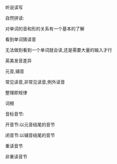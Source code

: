 听说读写



自然拼读:

对单词的音和形的关系有一个基本的了解

看到单词猜读音

无法做到看到一个单词就会读,还是需要大量的输入才行

英美发音差异



元音,辅音

常见读音,非常见读音,例外读音

整理即规律



词根



音标音节:

开音节:以元音结尾的音节

闭音节:以辅音结尾的音节

重读音节

非重读音节